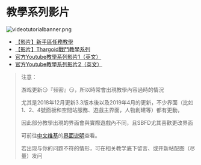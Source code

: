 教學系列影片
======


![videotutorialbanner.png](https://cdn.elitedanger.cn/FkFZlTX4KKafppDucCGYsnWcYrjm.png)


* [【影片】新手區任務教學](https://space.bilibili.com/1958950/channel/detail?cid=73752)
* [【影片】Thargoid戰鬥教學系列](【影片】Thargoid戰鬥教學系列.md)
* [官方Youtube教學系列影片1（英文）](https://www.youtube.com/watch?v=crL9H_Vx68Y&list=PL7glm5rbPHKxnltQU1SLxdqQrENIXJGUr)
* [官方Youtube教學系列影片2（英文）](https://www.youtube.com/watch?v=zSLqDINgciw&list=PL7glm5rbPHKx8MWl-oKkxLvEcAmumMVtw)

> 注意：   
> 
> 游戏更新😏『频密』😏，所以時常會出現教學內容過時的情況   
> 
> 尤其是2018年12月更新3.3版本後以及2019年4月的更新，不少界面（比如1、2、4號面板和空間站服務、遊戲主界面，人物創建等）都有更動，   
> 
> 因此部分教學出現的界面會與實際遊戲內不同，且SBFD尤其喜歡更改界面  
> 
> 可前往[中文维基](https://elite-dangerous.fandom.com/zh/wiki/)的[界面说明](https://elite-dangerous.fandom.com/zh/wiki/%E9%A3%9B%E8%88%B9%E7%95%8C%E9%9D%A2)查看。   
> 
> 若出现与你的问题不符的情形，可在相关教学底下留言、或开新帖配图（尽量）发问
> 
> 